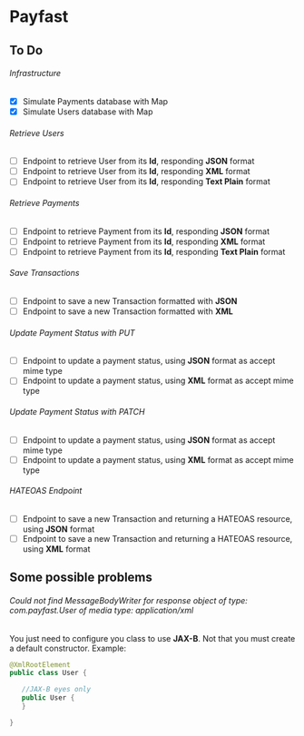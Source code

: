 # Payfast

## To Do

###### Infrastructure
- [x] Simulate Payments database with Map
- [x] Simulate Users database with Map

###### Retrieve Users
- [ ] Endpoint to retrieve User from its **Id**, responding **JSON** format
- [ ] Endpoint to retrieve User from its **Id**, responding **XML** format
- [ ] Endpoint to retrieve User from its **Id**, responding **Text Plain** format

###### Retrieve Payments
- [ ] Endpoint to retrieve Payment from its **Id**, responding **JSON** format
- [ ] Endpoint to retrieve Payment from its **Id**, responding **XML** format
- [ ] Endpoint to retrieve Payment from its **Id**, responding **Text Plain** format

###### Save Transactions
- [ ] Endpoint to save a new Transaction formatted with **JSON**
- [ ] Endpoint to save a new Transaction formatted with **XML**

###### Update Payment Status with PUT
- [ ] Endpoint to update a payment status, using **JSON** format as accept mime type
- [ ] Endpoint to update a payment status, using **XML** format as accept mime type

###### Update Payment Status with PATCH
- [ ] Endpoint to update a payment status, using **JSON** format as accept mime type 
- [ ] Endpoint to update a payment status, using **XML** format as accept mime type

###### HATEOAS Endpoint
- [ ] Endpoint to save a new Transaction and returning a HATEOAS resource, using **JSON** format
- [ ] Endpoint to save a new Transaction and returning a HATEOAS resource, using **XML** format

## Some possible problems

###### Could not find MessageBodyWriter for response object of type: com.payfast.User of media type: application/xml

You just need to configure you class to use **JAX-B**. Not that you must create a default constructor.
Example:

```java
@XmlRootElement
public class User {

   //JAX-B eyes only
   public User {
   }

}
```


